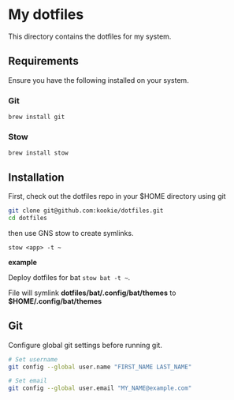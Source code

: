 # My dotfiles

This directory contains the dotfiles for my system.

## Requirements

Ensure you have the following installed on your system.

### Git

`brew install git`

### Stow

`brew install stow`

## Installation

First, check out the dotfiles repo in your $HOME directory using git

```bash
git clone git@github.com:kookie/dotfiles.git
cd dotfiles
```

then use GNS stow to create symlinks.

`stow <app> -t ~`

**example**

Deploy dotfiles for bat `stow bat -t ~`.

File will symlink **dotfiles/bat/.config/bat/themes** to **$HOME/.config/bat/themes**

## Git

Configure global git settings before running git.

```bash
# Set username
git config --global user.name "FIRST_NAME LAST_NAME"

# Set email
git config --global user.email "MY_NAME@example.com"
```

